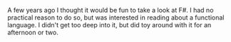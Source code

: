 A few years ago I thought it would be fun to take a look at F#. I had no practical reason to do so, but was interested in reading about a functional language. I didn't get too deep into it, but did toy around with it for an afternoon or two.
